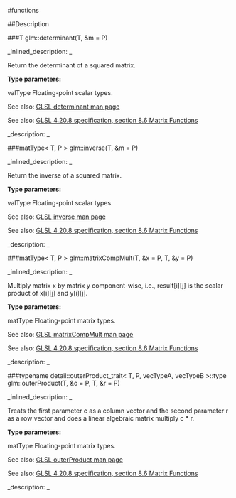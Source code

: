 #functions


<!--
_visible: True_
_advanced: False_
-->

##Description






<!----------------------------------------------------------------------------->

###T glm::determinant(T, &m = P)

<!--
_syntax: glm::determinant(T, &m = P)_
_name: glm::determinant_
_returns: T_
_returns_description: _
_parameters: const matType< T, P > &m=P_
_version_started: 0.10.0_
_version_deprecated: _
_summary: _
_constant: False_
_static: False_
_visible: True_
_advanced: False_
-->

_inlined_description: _

Return the determinant of a squared matrix.


**Type parameters:**

valType Floating-point scalar types.


See also: <a href="http://www.opengl.org/sdk/docs/manglsl/xhtml/determinant.xml">GLSL determinant man page</a>

See also: <a href="http://www.opengl.org/registry/doc/GLSLangSpec.4.20.8.pdf">GLSL 4.20.8 specification, section 8.6 Matrix Functions</a>





_description: _







<!----------------------------------------------------------------------------->

###matType< T, P > glm::inverse(T, &m = P)

<!--
_syntax: glm::inverse(T, &m = P)_
_name: glm::inverse_
_returns: matType< T, P >_
_returns_description: _
_parameters: const matType< T, P > &m=P_
_version_started: 0.10.0_
_version_deprecated: _
_summary: _
_constant: False_
_static: False_
_visible: True_
_advanced: False_
-->

_inlined_description: _

Return the inverse of a squared matrix.


**Type parameters:**

valType Floating-point scalar types.


See also: <a href="http://www.opengl.org/sdk/docs/manglsl/xhtml/inverse.xml">GLSL inverse man page</a>

See also: <a href="http://www.opengl.org/registry/doc/GLSLangSpec.4.20.8.pdf">GLSL 4.20.8 specification, section 8.6 Matrix Functions</a>





_description: _







<!----------------------------------------------------------------------------->

###matType< T, P > glm::matrixCompMult(T, &x = P, T, &y = P)

<!--
_syntax: glm::matrixCompMult(T, &x = P, T, &y = P)_
_name: glm::matrixCompMult_
_returns: matType< T, P >_
_returns_description: _
_parameters: const matType< T, P > &x=P, const matType< T, P > &y=P_
_version_started: 0.10.0_
_version_deprecated: _
_summary: _
_constant: False_
_static: False_
_visible: True_
_advanced: False_
-->

_inlined_description: _

Multiply matrix x by matrix y component-wise, i.e.,
result[i][j] is the scalar product of x[i][j] and y[i][j].


**Type parameters:**

matType Floating-point matrix types.


See also: <a href="http://www.opengl.org/sdk/docs/manglsl/xhtml/matrixCompMult.xml">GLSL matrixCompMult man page</a>

See also: <a href="http://www.opengl.org/registry/doc/GLSLangSpec.4.20.8.pdf">GLSL 4.20.8 specification, section 8.6 Matrix Functions</a>





_description: _







<!----------------------------------------------------------------------------->

###typename detail::outerProduct_trait< T, P, vecTypeA, vecTypeB >::type glm::outerProduct(T, &c = P, T, &r = P)

<!--
_syntax: glm::outerProduct(T, &c = P, T, &r = P)_
_name: glm::outerProduct_
_returns: typename detail::outerProduct_trait< T, P, vecTypeA, vecTypeB >::type_
_returns_description: _
_parameters: const vecTypeA< T, P > &c=P, const vecTypeB< T, P > &r=P_
_version_started: 0.10.0_
_version_deprecated: _
_summary: _
_constant: False_
_static: False_
_visible: True_
_advanced: False_
-->

_inlined_description: _

Treats the first parameter c as a column vector
and the second parameter r as a row vector
and does a linear algebraic matrix multiply c * r.


**Type parameters:**

matType Floating-point matrix types.


See also: <a href="http://www.opengl.org/sdk/docs/manglsl/xhtml/outerProduct.xml">GLSL outerProduct man page</a>

See also: <a href="http://www.opengl.org/registry/doc/GLSLangSpec.4.20.8.pdf">GLSL 4.20.8 specification, section 8.6 Matrix Functions</a>





_description: _







<!----------------------------------------------------------------------------->


